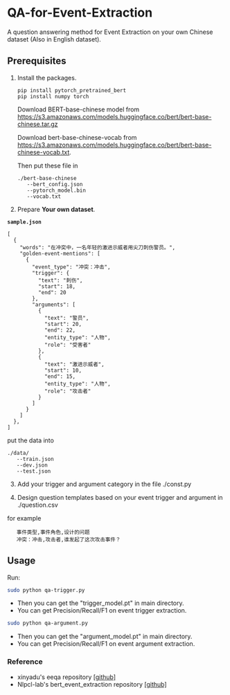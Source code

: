# QA-for-Event-Extraction
A question answering method for Event Extraction on your own Chinese dataset (Also in English dataset).

## Prerequisites

1. Install the packages.
   ```
   pip install pytorch_pretrained_bert
   pip install numpy torch
   ```
   Download BERT-base-chinese model from https://s3.amazonaws.com/models.huggingface.co/bert/bert-base-chinese.tar.gz 
   
   Download bert-base-chinese-vocab from https://s3.amazonaws.com/models.huggingface.co/bert/bert-base-chinese-vocab.txt.
   
   Then put these file in 
   ```
   ./bert-base-chinese
      --bert_config.json
      --pytorch_model.bin
      --vocab.txt
    ```
   
2. Prepare **Your own dataset**.

**`sample.json`**
```
[
  {
    "words": "在冲突中，一名年轻的激进示威者用尖刀刺伤警员。",
    "golden-event-mentions": [
      {
        "event_type": "冲突：冲击",
        "trigger": {
          "text": "刺伤",
          "start": 18,
          "end": 20
        },
        "arguments": [
          {
            "text": "警员",
            "start": 20,
            "end": 22,
            "entity_type": "人物",
            "role": "受害者"
          },
          {
            "text": "激进示威者",
            "start": 10,
            "end": 15,
            "entity_type": "人物",
            "role": "攻击者"
          }
        ]
      }
    ]
  },
]
```
put the data into
```
./data/
   --train.json
   --dev.json
   --test.json
```
3. Add your trigger and argument category in the file ./const.py

4. Design question templates based on your event trigger and argument in ./question.csv

for example
```
   事件类型,事件角色,设计的问题
   冲突：冲击,攻击者,谁发起了这次攻击事件？
```

## Usage

Run:

```bash
sudo python qa-trigger.py
``` 
- Then you can get the "trigger_model.pt" in main directory.
- You can get Precision/Recall/F1 on event trigger extraction.

```bash
sudo python qa-argument.py
``` 
- Then you can get the "argument_model.pt" in main directory.
- You can get Precision/Recall/F1 on event argument extraction.


### Reference

* xinyadu's eeqa repository [[github]](https://github.com/xinyadu/eeqa)
* Nlpcl-lab's bert_event_extraction repository [[github]](https://github.com/nlpcl-lab/bert-event-extraction)
